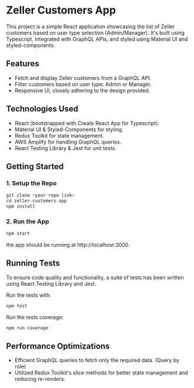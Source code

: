 # Zeller Customers App

This project is a simple React application showcasing the list of Zeller customers based on user type selection (Admin/Manager). It's built using Typescript, integrated with GraphQL APIs, and styled using Material UI and styled-components.

## Features

- Fetch and display Zeller customers from a GraphQL API.
- Filter customers based on user type: Admin or Manager.
- Responsive UI, closely adhering to the design provided.

## Technologies Used

- React (bootstrapped with Create React App for Typescript).
- Material UI & Styled-Components for styling.
- Redux Toolkit for state management.
- AWS Amplify for handling GraphQL queries.
- React Testing Library & Jest for unit tests.

## Getting Started

### 1. Setup the Repo

```js
git clone <your-repo-link>
cd zeller-customers-app
npm install
```

### 2. Run the App

```js
npm start
```

the app should be running at http://localhost:3000.

## Running Tests

To ensure code quality and functionality, a suite of tests has been written using React Testing Library and Jest.

Run the tests with:

```js
npm test
```

Run the tests coverage:

```js
npm run coverage
```

## Performance Optimizations

- Efficient GraphQL queries to fetch only the required data. (Query by role)
- Utilized Redux Toolkit's slice methods for better state management and reducing re-renders.
